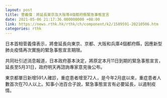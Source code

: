 ```yaml
---
layout: post
title: 菅義偉︰將延長東京及大阪等4個都府縣緊急事態宣言
date: 2021-05-06 21:17:36.000000000 +08:00
link: https://news.rthk.hk/rthk/ch/component/k2/1589591-20210506.htm
categories: rthk
---
```


日本首相菅義偉表示，將會延長向東京、京都、大阪和兵庫4個都府縣，因應新型肺炎疫情再次實施的緊急事態宣言期限。

共同社引述消息報道，日本政府基本決定，將原定本月11日到期的緊急事態宣言，延長至5月31日，政府明天再諮詢專家意見後公布。

東京都單日新增591人確診，重症患者增至72人，是今年2月底以來，重症患者人數首次在70人以上。知事小池百合子說，緊急事態宣言有必要延長，以遏制疫情。

